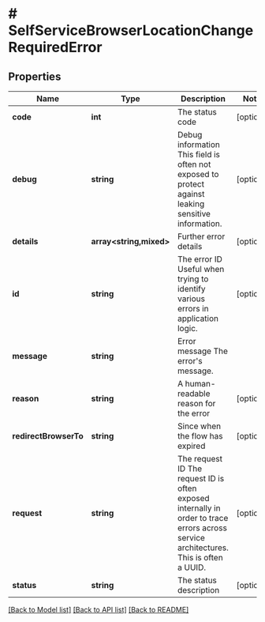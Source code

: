 # # SelfServiceBrowserLocationChangeRequiredError

## Properties

Name | Type | Description | Notes
------------ | ------------- | ------------- | -------------
**code** | **int** | The status code | [optional]
**debug** | **string** | Debug information  This field is often not exposed to protect against leaking sensitive information. | [optional]
**details** | **array<string,mixed>** | Further error details | [optional]
**id** | **string** | The error ID  Useful when trying to identify various errors in application logic. | [optional]
**message** | **string** | Error message  The error&#39;s message. |
**reason** | **string** | A human-readable reason for the error | [optional]
**redirectBrowserTo** | **string** | Since when the flow has expired | [optional]
**request** | **string** | The request ID  The request ID is often exposed internally in order to trace errors across service architectures. This is often a UUID. | [optional]
**status** | **string** | The status description | [optional]

[[Back to Model list]](../../README.md#models) [[Back to API list]](../../README.md#endpoints) [[Back to README]](../../README.md)
